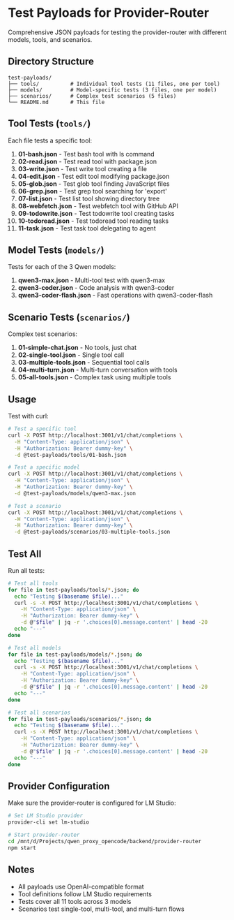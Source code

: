 # Test Payloads for Provider-Router

Comprehensive JSON payloads for testing the provider-router with different models, tools, and scenarios.

## Directory Structure

```
test-payloads/
├── tools/          # Individual tool tests (11 files, one per tool)
├── models/         # Model-specific tests (3 files, one per model)
├── scenarios/      # Complex test scenarios (5 files)
└── README.md       # This file
```

## Tool Tests (`tools/`)

Each file tests a specific tool:

1. **01-bash.json** - Test bash tool with ls command
2. **02-read.json** - Test read tool with package.json
3. **03-write.json** - Test write tool creating a file
4. **04-edit.json** - Test edit tool modifying package.json
5. **05-glob.json** - Test glob tool finding JavaScript files
6. **06-grep.json** - Test grep tool searching for 'export'
7. **07-list.json** - Test list tool showing directory tree
8. **08-webfetch.json** - Test webfetch tool with GitHub API
9. **09-todowrite.json** - Test todowrite tool creating tasks
10. **10-todoread.json** - Test todoread tool reading tasks
11. **11-task.json** - Test task tool delegating to agent

## Model Tests (`models/`)

Tests for each of the 3 Qwen models:

1. **qwen3-max.json** - Multi-tool test with qwen3-max
2. **qwen3-coder.json** - Code analysis with qwen3-coder
3. **qwen3-coder-flash.json** - Fast operations with qwen3-coder-flash

## Scenario Tests (`scenarios/`)

Complex test scenarios:

1. **01-simple-chat.json** - No tools, just chat
2. **02-single-tool.json** - Single tool call
3. **03-multiple-tools.json** - Sequential tool calls
4. **04-multi-turn.json** - Multi-turn conversation with tools
5. **05-all-tools.json** - Complex task using multiple tools

## Usage

Test with curl:

```bash
# Test a specific tool
curl -X POST http://localhost:3001/v1/chat/completions \
  -H "Content-Type: application/json" \
  -H "Authorization: Bearer dummy-key" \
  -d @test-payloads/tools/01-bash.json

# Test a specific model
curl -X POST http://localhost:3001/v1/chat/completions \
  -H "Content-Type: application/json" \
  -H "Authorization: Bearer dummy-key" \
  -d @test-payloads/models/qwen3-max.json

# Test a scenario
curl -X POST http://localhost:3001/v1/chat/completions \
  -H "Content-Type: application/json" \
  -H "Authorization: Bearer dummy-key" \
  -d @test-payloads/scenarios/03-multiple-tools.json
```

## Test All

Run all tests:

```bash
# Test all tools
for file in test-payloads/tools/*.json; do
  echo "Testing $(basename $file)..."
  curl -s -X POST http://localhost:3001/v1/chat/completions \
    -H "Content-Type: application/json" \
    -H "Authorization: Bearer dummy-key" \
    -d @"$file" | jq -r '.choices[0].message.content' | head -20
  echo "---"
done

# Test all models
for file in test-payloads/models/*.json; do
  echo "Testing $(basename $file)..."
  curl -s -X POST http://localhost:3001/v1/chat/completions \
    -H "Content-Type: application/json" \
    -H "Authorization: Bearer dummy-key" \
    -d @"$file" | jq -r '.choices[0].message.content' | head -20
  echo "---"
done

# Test all scenarios
for file in test-payloads/scenarios/*.json; do
  echo "Testing $(basename $file)..."
  curl -s -X POST http://localhost:3001/v1/chat/completions \
    -H "Content-Type: application/json" \
    -H "Authorization: Bearer dummy-key" \
    -d @"$file" | jq -r '.choices[0].message.content' | head -20
  echo "---"
done
```

## Provider Configuration

Make sure the provider-router is configured for LM Studio:

```bash
# Set LM Studio provider
provider-cli set lm-studio

# Start provider-router
cd /mnt/d/Projects/qwen_proxy_opencode/backend/provider-router
npm start
```

## Notes

- All payloads use OpenAI-compatible format
- Tool definitions follow LM Studio requirements
- Tests cover all 11 tools across 3 models
- Scenarios test single-tool, multi-tool, and multi-turn flows
